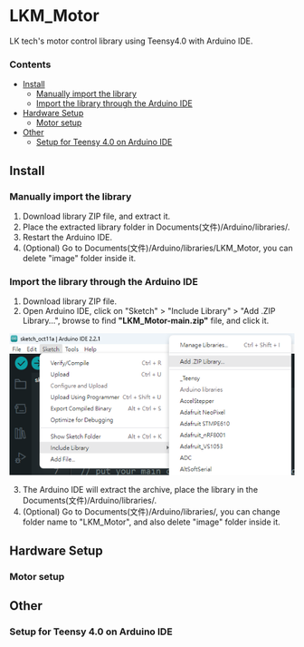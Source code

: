 # LKM_Motor

LK tech's motor control library using Teensy4.0 with Arduino IDE.

### Contents

* [Install](#install)
  * [Manually import the library](#manually-import-the-library)
  * [Import the library through the Arduino IDE](#import-the-library-through-the-arduino-ide)
* [Hardware Setup](#hardware-setup)
  * [Motor setup](#motor-setup)
* [Other](#other)
  * [Setup for Teensy 4.0 on Arduino IDE](#setup-for-teensy-40-on-arduino-ide)
  
## Install
### Manually import the library

1. Download library ZIP file, and extract it.
2. Place the extracted library folder in Documents(文件)/Arduino/libraries/.
3. Restart the Arduino IDE.
4. (Optional) Go to Documents(文件)/Arduino/libraries/LKM_Motor, you can delete "image" folder inside it.

### Import the library through the Arduino IDE

1. Download library ZIP file.
2. Open Arduino IDE, click on "Sketch" > "Include Library" > "Add .ZIP Library…", browse to find **"LKM_Motor-main.zip"** file, and click it.

<p align="center">
 <img src="https://github.com/HaoYuLiu0725/LKM_Motor/blob/main/image/import_library_with_zip.png" width="523" height="250">
</p>

3. The Arduino IDE will extract the archive, place the library in the Documents(文件)/Arduino/libraries/.
4. (Optional) Go to Documents(文件)/Arduino/libraries/, you can change folder name to "LKM_Motor", and also delete "image" folder inside it.

## Hardware Setup
### Motor setup

## Other
### Setup for Teensy 4.0 on Arduino IDE

